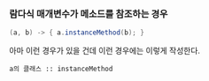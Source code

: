 ### 람다식 매개변수가 메소드를 참조하는 경우
 ```java
(a, b) -> { a.instanceMethod(b); }
```

아마 이런 경우가 있을 건데 이런 경우에는 이렇게 작성한다.
```agsl
a의 클래스 :: instanceMethod
```
